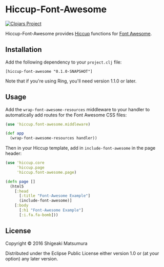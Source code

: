 # Hiccup-Font-Awesome

[![Clojars Project](https://img.shields.io/clojars/v/hiccup-font-awesome.svg)](https://clojars.org/hiccup-font-awesome)

Hiccup-Font-Awesome provides [Hiccup][1] functions for [Font Awesome][2].

[1]: https://github.com/weavejester/hiccup
[2]: http://fontawesome.io/

## Installation

Add the following dependency to your `project.clj` file:

    [hiccup-font-awesome "0.1.0-SNAPSHOT"]

Note that if you're using Ring, you'll need version 1.1.0 or later.

## Usage

Add the `wrap-font-awesome-resources` middleware to your handler to
automatically add routes for the Font Awesome CSS files:

```clojure
(use 'hiccup.font-awesome.middleware)

(def app
  (wrap-font-awesome-resources handler))
```

Then in your Hiccup template, add in `include-font-awesome` in the page
header:

```clojure
(use 'hiccup.core
     'hiccup.page
     'hiccup.font-awesome.page)

(defn page []
  (html5
    [:head
      [:title "Font-Awesome Example"]
      (include-font-awesome)]
    [:body
      [:h1 "Font-Awesome Example"]
      [:i.fa.fa-bomb]))
```

## License

Copyright © 2016 Shigeaki Matsumura

Distributed under the Eclipse Public License either version 1.0 or (at
your option) any later version.
